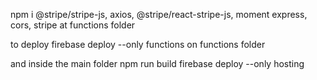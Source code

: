 npm i @stripe/stripe-js, axios, @stripe/react-stripe-js, moment
express, cors, stripe at functions folder

to deploy 
firebase deploy --only functions on functions folder

and inside the main folder 
npm run build
firebase deploy --only hosting


